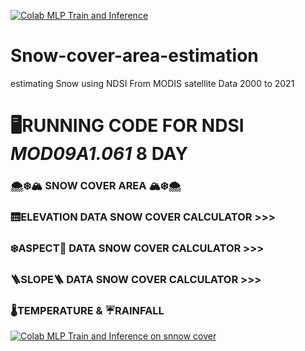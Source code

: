 
[![Colab MLP Train and Inference](https://colab.research.google.com/assets/colab-badge.svg)](https://colab.research.google.com/github/1kaiser/test2022/blob/main/MODIS_MOD09A1_Snow_Cover_Area.ipynb)
      
      
 # Snow-cover-area-estimation
estimating Snow using NDSI From MODIS satellite Data 2000 to 2021 


<div data-mime-type="text/markdown" class="jp-RenderedHTMLCommon jp-RenderedMarkdown jp-MarkdownOutput">
<h1 id="%F0%9F%96%A5%EF%B8%8FRUNNING-CODE-FOR-NDSI-MOD09A1.061-8-DAY"><strong>🖥️RUNNING CODE FOR NDSI <em>MOD09A1.061</em> 8 DAY</strong><a href="//github.com/1kaiser/Snow-cover-area-estimation/blob/70163ddcd171061401bb3350d73283e47d69ad89//#%F0%9F%96%A5%EF%B8%8FRUNNING-CODE-FOR-NDSI-MOD09A1.061-8-DAY" class="anchor-link"></a></h1>
      
<h3 id="%F0%9F%8C%A8%EF%B8%8F%E2%9D%84%EF%B8%8F%F0%9F%8F%94%EF%B8%8F--SNOW-COVER-AREA--%F0%9F%8F%94%EF%B8%8F%E2%9D%84%EF%B8%8F%F0%9F%8C%A8%EF%B8%8F">🌨️❄️🏔️  <strong>SNOW COVER AREA</strong>  🏔️❄️🌨️<a href="//github.com/1kaiser/Snow-cover-area-estimation/blob/70163ddcd171061401bb3350d73283e47d69ad89//#%F0%9F%8C%A8%EF%B8%8F%E2%9D%84%EF%B8%8F%F0%9F%8F%94%EF%B8%8F--SNOW-COVER-AREA--%F0%9F%8F%94%EF%B8%8F%E2%9D%84%EF%B8%8F%F0%9F%8C%A8%EF%B8%8F" class="anchor-link"></a></h3>
</div>

<h3 id="%F0%9F%9B%97ELEVATION-DATA-SNOW-COVER-CALCULATOR-%3E%3E%3E"><strong>🛗ELEVATION DATA SNOW COVER CALCULATOR &gt;&gt;&gt;</strong><a href="//github.com/1kaiser/Snow-cover-area-estimation/blob/70163ddcd171061401bb3350d73283e47d69ad89//#%F0%9F%9B%97ELEVATION-DATA-SNOW-COVER-CALCULATOR-%3E%3E%3E" class="anchor-link"></a></h3>

<h3 id="%E2%9D%84%EF%B8%8FASPECT%F0%9F%A7%AD-DATA-SNOW-COVER-CALCULATOR-%3E%3E%3E"><strong>❄️ASPECT🧭 DATA SNOW COVER CALCULATOR &gt;&gt;&gt;</strong><a href="//github.com/1kaiser/Snow-cover-area-estimation/blob/70163ddcd171061401bb3350d73283e47d69ad89//#%E2%9D%84%EF%B8%8FASPECT%F0%9F%A7%AD-DATA-SNOW-COVER-CALCULATOR-%3E%3E%3E" class="anchor-link"></a></h3>

<h3 id="%F0%9F%AA%9CSLOPE%F0%9F%AA%9C-DATA-SNOW-COVER-CALCULATOR-%3E%3E%3E"><strong>🪜SLOPE🪜 DATA SNOW COVER CALCULATOR &gt;&gt;&gt;</strong><a href="//github.com/1kaiser/Snow-cover-area-estimation/blob/70163ddcd171061401bb3350d73283e47d69ad89//#%F0%9F%AA%9CSLOPE%F0%9F%AA%9C-DATA-SNOW-COVER-CALCULATOR-%3E%3E%3E" class="anchor-link"></a></h3>

<h3 id="%F0%9F%8C%A1%EF%B8%8FTEMPERATURE-&amp;-%E2%98%94RAINFALL"><strong>🌡️TEMPERATURE &amp; ☔RAINFALL</strong><a href="//github.com/1kaiser/Snow-cover-area-estimation/blob/70163ddcd171061401bb3350d73283e47d69ad89//#%F0%9F%8C%A1%EF%B8%8FTEMPERATURE-&amp;-%E2%98%94RAINFALL" class="anchor-link"></a></h3>




[![Colab MLP Train and Inference on snnow cover](https://colab.research.google.com/assets/colab-badge.svg)](https://colab.research.google.com/github/1kaiser/Snow-cover-area-estimation/blob/main/MLP_SnowCoverEstimate_Image_training_Parallel_JAX.ipynb)

